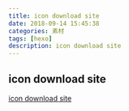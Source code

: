 ```yaml
---
title: icon download site
date: 2018-09-14 15:45:38
categories: 素材
tags: [hexo]
description: icon download site
---
```


## icon download site

[icon download site](https://fontawesome.com/icons?from=io)
